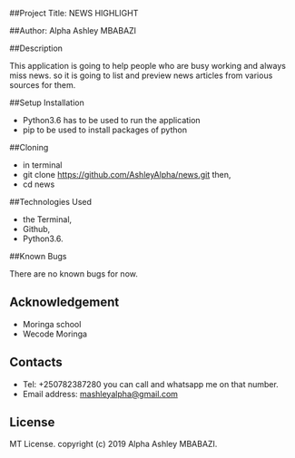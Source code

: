 ##Project Title: NEWS HIGHLIGHT

##Author: Alpha Ashley MBABAZI

##Description

This application is going to help people who are busy working and always miss news. so it is going to list and preview news articles from various sources for them.

##Setup Installation

* Python3.6 has to be used to run the application
* pip to be used to install packages of python

##Cloning 
* in terminal
* git clone https://github.com/AshleyAlpha/news.git then,
* cd news

##Technologies Used

* the Terminal,
* Github,
* Python3.6.

##Known Bugs

There are no known bugs for now.

## Acknowledgement
* Moringa school
* Wecode Moringa

## Contacts

* Tel: +250782387280 you can call and whatsapp me on that number. 
* Email address: mashleyalpha@gmail.com

## License

MT License. copyright (c) 2019 Alpha Ashley MBABAZI.



